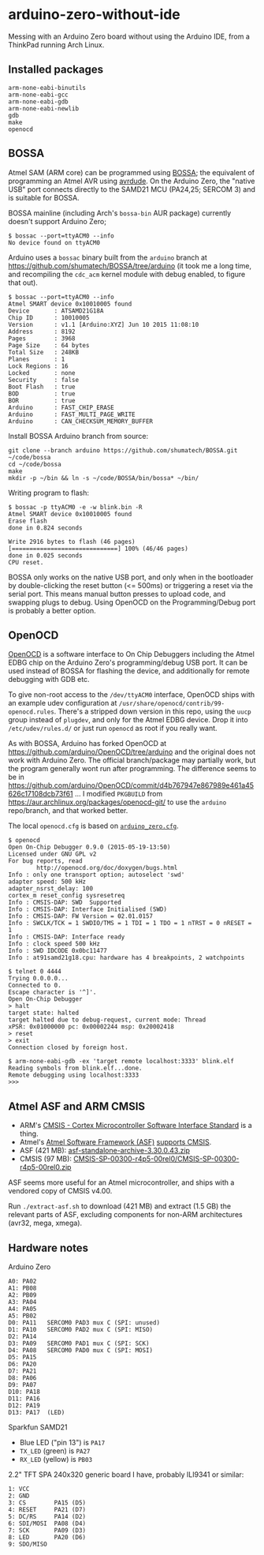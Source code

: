 arduino-zero-without-ide
========================

Messing with an Arduino Zero board without using the Arduino IDE, from a ThinkPad running Arch Linux.

Installed packages
------------------

```
arm-none-eabi-binutils
arm-none-eabi-gcc
arm-none-eabi-gdb
arm-none-eabi-newlib
gdb
make
openocd
```

BOSSA
-----

Atmel SAM (ARM core) can be programmed using [BOSSA]; the equivalent of programming an Atmel AVR using [avrdude]. On the Arduino Zero, the "native USB" port connects directly to the SAMD21 MCU (PA24,25; SERCOM 3) and is suitable for BOSSA.

BOSSA mainline (including Arch's `bossa-bin` AUR package) currently doesn't support Arduino Zero;

```
$ bossac --port=ttyACM0 --info
No device found on ttyACM0
```

Arduino uses a `bossac` binary built from the `arduino` branch at https://github.com/shumatech/BOSSA/tree/arduino (it took me a long time, and recompiling the `cdc_acm` kernel module with debug enabled, to figure that out).

```
$ bossac --port=ttyACM0 --info
Atmel SMART device 0x10010005 found
Device       : ATSAMD21G18A
Chip ID      : 10010005
Version      : v1.1 [Arduino:XYZ] Jun 10 2015 11:08:10
Address      : 8192
Pages        : 3968
Page Size    : 64 bytes
Total Size   : 248KB
Planes       : 1
Lock Regions : 16
Locked       : none
Security     : false
Boot Flash   : true
BOD          : true
BOR          : true
Arduino      : FAST_CHIP_ERASE
Arduino      : FAST_MULTI_PAGE_WRITE
Arduino      : CAN_CHECKSUM_MEMORY_BUFFER
```

Install BOSSA Arduino branch from source:

```
git clone --branch arduino https://github.com/shumatech/BOSSA.git ~/code/bossa
cd ~/code/bossa
make
mkdir -p ~/bin && ln -s ~/code/BOSSA/bin/bossa* ~/bin/
```

Writing program to flash:

```
$ bossac -p ttyACM0 -e -w blink.bin -R
Atmel SMART device 0x10010005 found
Erase flash
done in 0.824 seconds

Write 2916 bytes to flash (46 pages)
[==============================] 100% (46/46 pages)
done in 0.025 seconds
CPU reset.
```

BOSSA only works on the native USB port, and only when in the bootloader by double-clicking the reset button (<= 500ms) or triggering a reset via the serial port. This means manual button presses to upload code, and swapping plugs to debug. Using OpenOCD on the Programming/Debug port is probably a better option.


OpenOCD
-------

[OpenOCD] is a software interface to On Chip Debuggers including the Atmel EDBG chip on the Arduino Zero's programming/debug USB port. It can be used instead of BOSSA for flashing the device, and additionally for remote debugging with GDB etc.

To give non-root access to the `/dev/ttyACM0` interface, OpenOCD ships with an example udev configuration at `/usr/share/openocd/contrib/99-openocd.rules`. There's a stripped down version in this repo, using the `uucp` group instead of `plugdev`, and only for the Atmel EDBG device. Drop it into `/etc/udev/rules.d/` or just run `openocd` as root if you really want.

As with BOSSA, Arduino has forked OpenOCD at https://github.com/arduino/OpenOCD/tree/arduino and the original does not work with Arduino Zero. The official branch/package may partially work, but the program generally wont run after programming. The difference seems to be in https://github.com/arduino/OpenOCD/commit/d4b767947e867989e461a45626c17108dcb73f61 ... I modified `PKGBUILD` from https://aur.archlinux.org/packages/openocd-git/ to use the `arduino` repo/branch, and that worked better.

The local `openocd.cfg` is based on [`arduino_zero.cfg`][OpenOCD config].

```
$ openocd
Open On-Chip Debugger 0.9.0 (2015-05-19-13:50)
Licensed under GNU GPL v2
For bug reports, read
        http://openocd.org/doc/doxygen/bugs.html
Info : only one transport option; autoselect 'swd'
adapter speed: 500 kHz
adapter_nsrst_delay: 100
cortex_m reset_config sysresetreq
Info : CMSIS-DAP: SWD  Supported
Info : CMSIS-DAP: Interface Initialised (SWD)
Info : CMSIS-DAP: FW Version = 02.01.0157
Info : SWCLK/TCK = 1 SWDIO/TMS = 1 TDI = 1 TDO = 1 nTRST = 0 nRESET = 1
Info : CMSIS-DAP: Interface ready
Info : clock speed 500 kHz
Info : SWD IDCODE 0x0bc11477
Info : at91samd21g18.cpu: hardware has 4 breakpoints, 2 watchpoints
```

```
$ telnet 0 4444
Trying 0.0.0.0...
Connected to 0.
Escape character is '^]'.
Open On-Chip Debugger
> halt
target state: halted
target halted due to debug-request, current mode: Thread
xPSR: 0x01000000 pc: 0x00002244 msp: 0x20002418
> reset
> exit
Connection closed by foreign host.
```

```
$ arm-none-eabi-gdb -ex 'target remote localhost:3333' blink.elf
Reading symbols from blink.elf...done.
Remote debugging using localhost:3333
>>>
```



Atmel ASF and ARM CMSIS
-----------------------

* ARM's [CMSIS - Cortex Microcontroller Software Interface Standard][CMSIS] is a thing.
* Atmel's [Atmel Software Framework (ASF)][ASF] [supports CMSIS][ASF-CMSIS].
* ASF (421 MB): [asf-standalone-archive-3.30.0.43.zip][ASF download]
* CMSIS (97 MB): [CMSIS-SP-00300-r4p5-00rel0/CMSIS-SP-00300-r4p5-00rel0.zip][CMSIS download]

ASF seems more useful for an Atmel microcontroller, and ships with a vendored copy of CMSIS v4.00.

Run `./extract-asf.sh` to download (421 MB) and extract (1.5 GB) the relevant parts of ASF, excluding components for non-ARM architectures (avr32, mega, xmega).


Hardware notes
--------------

Arduino Zero

```
A0: PA02
A1: PB08
A2: PB09
A3: PA04
A4: PA05
A5: PB02
D0: PA11   SERCOM0 PAD3 mux C (SPI: unused)
D1: PA10   SERCOM0 PAD2 mux C (SPI: MISO)
D2: PA14
D3: PA09   SERCOM0 PAD1 mux C (SPI: SCK)
D4: PA08   SERCOM0 PAD0 mux C (SPI: MOSI)
D5: PA15
D6: PA20
D7: PA21
D8: PA06
D9: PA07
D10: PA18
D11: PA16
D12: PA19
D13: PA17  (LED)
```

Sparkfun SAMD21

  * Blue LED ("pin 13") is `PA17`
  * `TX_LED` (green) is `PA27`
  * `RX_LED` (yellow) is `PB03`

2.2" TFT SPA 240x320 generic board I have, probably ILI9341 or similar:

```
1: VCC
2: GND
3: CS        PA15 (D5)
4: RESET     PA21 (D7)
5: DC/RS     PA14 (D2)
6: SDI/MOSI  PA08 (D4)
7: SCK       PA09 (D3)
8: LED       PA20 (D6)
9: SDO/MISO
```


[ASF download]: http://www.atmel.com/images/asf-standalone-archive-3.30.0.43.zip
[ASF-CMSIS]: http://asf.atmel.com/docs/latest/cmsis.html
[ASF]: http://asf.atmel.com/docs/latest/index.html
[BOSSA]: http://www.shumatech.com/web/products/bossa
[CMSIS download]: https://silver.arm.com/download/ARM_and_AMBA_Architecture/CMSIS-SP-00300-r4p5-00rel0/CMSIS-SP-00300-r4p5-00rel0.zip
[CMSIS]: http://www.arm.com/products/processors/cortex-m/cortex-microcontroller-software-interface-standard.php
[OpenOCD config]: https://github.com/arduino/OpenOCD/blob/arduino/tcl/board/arduino_zero.cfg
[OpenOCD]: http://openocd.org/
[avrdude]: http://www.nongnu.org/avrdude/
